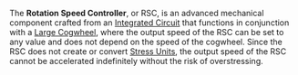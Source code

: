The **Rotation Speed Controller**, or RSC, is an advanced mechanical component crafted from an [Integrated Circuit](Crafting-Components) that functions in conjunction with a [Large Cogwheel](Cogwheel), where the output speed of the RSC can be set to any value and does not depend on the speed of the cogwheel. Since the RSC does not create or convert [Stress Units](Stress-Units,-Capacity-and-Impact), the output speed of the RSC cannot be accelerated indefinitely without the risk of overstressing.